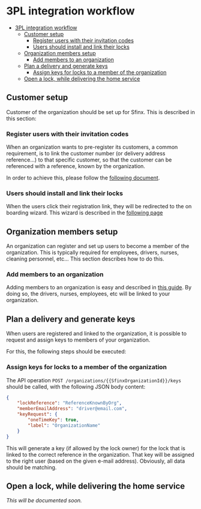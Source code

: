 # 3PL integration workflow

- [3PL integration workflow](#3pl-integration-workflow)
  - [Customer setup](#customer-setup)
    - [Register users with their invitation codes](#register-users-with-their-invitation-codes)
    - [Users should install and link their locks](#users-should-install-and-link-their-locks)
  - [Organization members setup](#organization-members-setup)
    - [Add members to an organization](#add-members-to-an-organization)
  - [Plan a delivery and generate keys](#plan-a-delivery-and-generate-keys)
    - [Assign keys for locks to a member of the organization](#assign-keys-for-locks-to-a-member-of-the-organization)
  - [Open a lock, while delivering the home service](#open-a-lock-while-delivering-the-home-service)

## Customer setup

Customer of the organization should be set up for Sfinx.  This is described in this section:

### Register users with their invitation codes

When an organization wants to pre-register its customers, a common requirement, is to link the customer number (or delivery address reference...) to that specific customer, so that the customer can be referenced with a reference, known by the organization. 

In order to achieve this, please follow the [following document](../orgs/invitations.md).

### Users should install and link their locks

When the users click their registration link, they will be redirected to the on boarding wizard.  This wizard is described in the [following page](../portal/invitation.md)

## Organization members setup

An organization can register and set up users to become a member of the organization.  This is typically required for employees, drivers, nurses, cleaning personnel, etc...  This section describes how to do this.

### Add members to an organization

Adding members to an organization is easy and described in [this guide](../orgs/members.md).
By doing so, the drivers, nurses, employees, etc will be linked to your organization.

## Plan a delivery and generate keys

When users are registered and linked to the organization, it is possible to request and assign keys to members of your organization.

For this, the following steps should be executed:

### Assign keys for locks to a member of the organization

The API operation `POST /organizations/{{SfinxOrganizationId}}/keys` should be called, with the following JSON body content:

```json
{
    "lockReference": "ReferenceKnownByOrg",
    "memberEmailAddress": "driver@email.com",
    "keyRequest": {
        "oneTimeKey": true,
        "label": "OrganizationName"
    }
}
```

This will generate a key (if allowed by the lock owner) for the lock that is linked to the correct reference in the organization.  That key will be assigned to the right user (based on the given e-mail address).  Obviously, all data should be matching.

## Open a lock, while delivering the home service

_This will be documented soon._